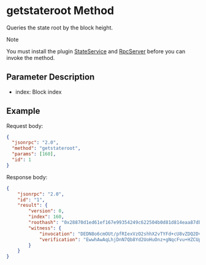 # getstateroot Method

Queries the state root by the block height.

> [!Note]
>
> You must install the plugin [StateService](https://github.com/neo-project/neo-modules/releases) and [RpcServer](https://github.com/neo-project/neo-modules/releases) before you can invoke the method.

## Parameter Description

- index: Block index

## Example

Request body:

```json
{
  "jsonrpc": "2.0",
  "method": "getstateroot",
  "params": [160],
  "id": 1
}
```

Response body:

```json
{
    "jsonrpc": "2.0",
    "id": "1",
    "result": {
        "version": 0,
        "index": 160,
        "roothash": "0x28870d1ed61ef167e99354249c622504b0d81d814eaa87dbf8612c91b9b303b7",
        "witness": {
            "invocation": "DEDN8o6cmOUt/pfRIexVzO2shhX2vTYFd+cU8vZDQ2Dvn3pe/vHcYOSlY3lPRKecb5zBuLCqaKSvZsC1FAbT00dWDEDoPojyFw66R+pKQsOy0MFmeBBgaC6Z1XGLAigVDHi2VuhAxfpwFpXSTUv3Uv5cIOY+V5g40+2zpU19YQIAWyOJDEDPfitQTjK90KnrloPXKvgTNFPn1520dxDCzQxhl/Wfp7S8dW91/3x3GrF1EaIi32aJtF8W8jUH1Spr/ma66ISs",
            "verification": "EwwhAwAqLhjDnN7Qb8Yd2UoHuOnz+gNqcFvu+HZCUpVOgtDXDCECAM1gQDlYokm5qzKbbAjI/955zDMJc2eji/a1GIEJU2EMIQKXhyDsbFxYdeA0d+FsbZj5AQhamA13R64ysGgh19j6UwwhA8klCeQozdf3pP3UqXxniRC0DxRl3d5PBJ9zJa8zgHkpFAtBE43vrw=="
        }
    }
}
```